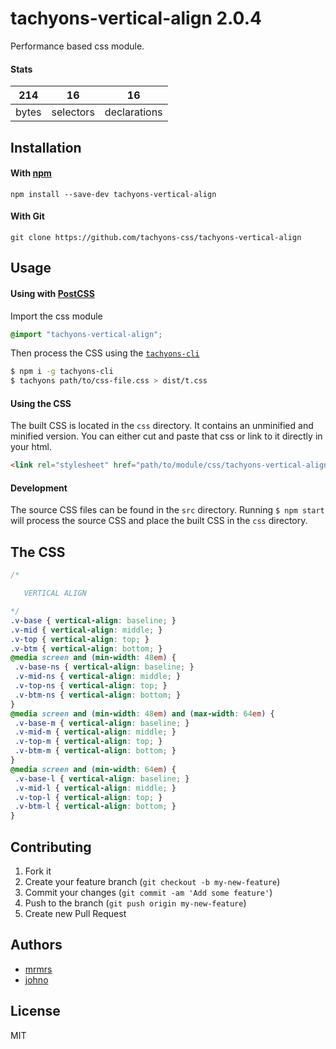 # tachyons-vertical-align 2.0.4

Performance based css module.

#### Stats

214 | 16 | 16
---|---|---
bytes | selectors | declarations

## Installation

#### With [npm](https://npmjs.com)

```
npm install --save-dev tachyons-vertical-align
```

#### With Git

```
git clone https://github.com/tachyons-css/tachyons-vertical-align
```

## Usage

#### Using with [PostCSS](https://github.com/postcss/postcss)

Import the css module

```css
@import "tachyons-vertical-align";
```

Then process the CSS using the [`tachyons-cli`](https://github.com/tachyons-css/tachyons-cli)

```sh
$ npm i -g tachyons-cli
$ tachyons path/to/css-file.css > dist/t.css
```

#### Using the CSS

The built CSS is located in the `css` directory. It contains an unminified and minified version.
You can either cut and paste that css or link to it directly in your html.

```html
<link rel="stylesheet" href="path/to/module/css/tachyons-vertical-align">
```

#### Development

The source CSS files can be found in the `src` directory.
Running `$ npm start` will process the source CSS and place the built CSS in the `css` directory.

## The CSS

```css
/*

   VERTICAL ALIGN

*/
.v-base { vertical-align: baseline; }
.v-mid { vertical-align: middle; }
.v-top { vertical-align: top; }
.v-btm { vertical-align: bottom; }
@media screen and (min-width: 48em) {
 .v-base-ns { vertical-align: baseline; }
 .v-mid-ns { vertical-align: middle; }
 .v-top-ns { vertical-align: top; }
 .v-btm-ns { vertical-align: bottom; }
}
@media screen and (min-width: 48em) and (max-width: 64em) {
 .v-base-m { vertical-align: baseline; }
 .v-mid-m { vertical-align: middle; }
 .v-top-m { vertical-align: top; }
 .v-btm-m { vertical-align: bottom; }
}
@media screen and (min-width: 64em) {
 .v-base-l { vertical-align: baseline; }
 .v-mid-l { vertical-align: middle; }
 .v-top-l { vertical-align: top; }
 .v-btm-l { vertical-align: bottom; }
}
```

## Contributing

1. Fork it
2. Create your feature branch (`git checkout -b my-new-feature`)
3. Commit your changes (`git commit -am 'Add some feature'`)
4. Push to the branch (`git push origin my-new-feature`)
5. Create new Pull Request

## Authors

* [mrmrs](http://mrmrs.io)
* [johno](http://johnotander.com)

## License

MIT

